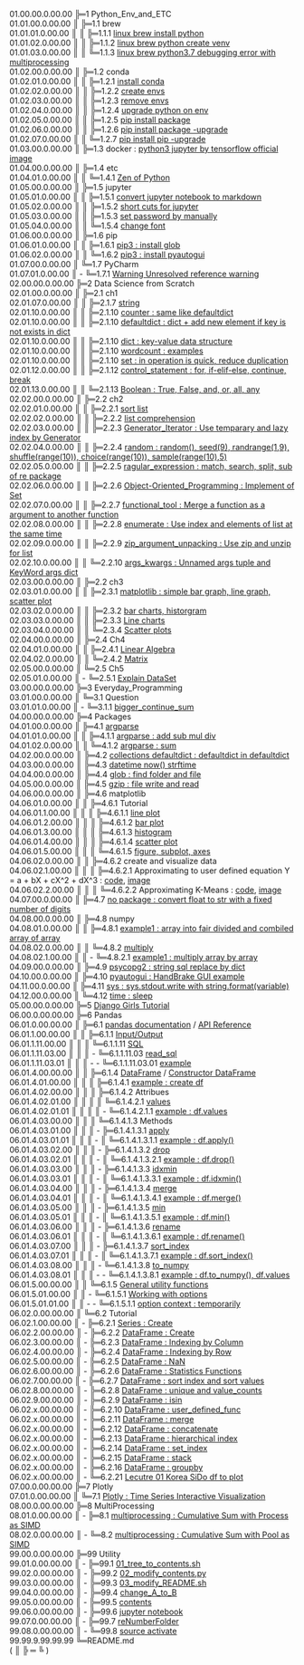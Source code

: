 01.00.00.0.00.00 ╠═1 Python_Env_and_ETC  
01.01.00.0.00.00 ║ ╠═1.1 brew  
01.01.01.0.00.00 ║ ║ ╠═1.1.1 [linux brew install python](01_Python_Env_and_ETC/01_brew/01_linux_brew_install_python.md)  
01.01.02.0.00.00 ║ ║ ╠═1.1.2 [linux brew python create venv](01_Python_Env_and_ETC/01_brew/02_linux_brew_python_create_env.md)  
01.01.03.0.00.00 ║ ║ ╚═1.1.3 [linux brew python3.7 debugging error with multiprocessing](01_Python_Env_and_ETC/01_brew/03_brew_python3.7_multiprocessing_error.md)  
01.02.00.0.00.00 ║ ╠═1.2 conda  
01.02.01.0.00.00 ║ ║ ╠═1.2.1 [install conda](01_Python_Env_and_ETC/02_conda/01_Install_anaconda.md)  
01.02.02.0.00.00 ║ ║ ╠═1.2.2 [create envs](01_Python_Env_and_ETC/02_conda/02_conda_create_envs.md)  
01.02.03.0.00.00 ║ ║ ╠═1.2.3 [remove envs](01_Python_Env_and_ETC/02_conda/03_conda_remove_envs.md)  
01.02.04.0.00.00 ║ ║ ╠═1.2.4 [upgrade python on env](01_Python_Env_and_ETC/02_conda/04_coda_env_upgrade_python.md)  
01.02.05.0.00.00 ║ ║ ╠═1.2.5 [pip install package](01_Python_Env_and_ETC/02_conda/05_pip_install_package.md)  
01.02.06.0.00.00 ║ ║ ╠═1.2.6 [pip install package -upgrade](01_Python_Env_and_ETC/02_conda/06_pip_install_package_upgrade.md)  
01.02.07.0.00.00 ║ ║ ╚═1.2.7 [pip install pip -upgrade](01_Python_Env_and_ETC/02_conda/07_pip_upgrade.md)  
01.03.00.0.00.00 ║ ╠═1.3 docker : [python3 jupyter by tensorflow official image](01_Python_Env_and_ETC/03_docker/tensorflow_image.md)  
01.04.00.0.00.00 ║ ╠═1.4 etc  
01.04.01.0.00.00 ║ ║ ╚═1.4.1 [Zen of Python](01_Python_Env_and_ETC/04_etc/02_Zen_of_Python_English_Korean.md)  
01.05.00.0.00.00 ║ ╠═1.5 jupyter  
01.05.01.0.00.00 ║ ║ ╠═1.5.1 [convert jupyter notebook to markdown](01_Python_Env_and_ETC/05_jupyter/01_convert_jupyter_notebook_to_markdown.md)  
01.05.02.0.00.00 ║ ║ ╠═1.5.2 [short cuts for jupyter](01_Python_Env_and_ETC/05_jupyter/02_Jupyter_notebook_shortcuts.md)  
01.05.03.0.00.00 ║ ║ ╠═1.5.3 [set password by manually](01_Python_Env_and_ETC/05_jupyter/03_jupyter_notebook_passwd.md)  
01.05.04.0.00.00 ║ ║ ╚═1.5.4 [change font](01_Python_Env_and_ETC/05_jupyter/04_change_font.md)  
01.06.00.0.00.00 ║ ╠═1.6 pip  
01.06.01.0.00.00 ║ ║ ╠═1.6.1 [pip3 : install glob](01_Python_Env_and_ETC/06_pip/01_pip3_install_glob3.md)  
01.06.02.0.00.00 ║ ║ ╚═1.6.2 [pip3 : install pyautogui](01_Python_Env_and_ETC/06_pip/02_pip3_install_pyautogui_python3_xlib.md)  
01.07.00.0.00.00 ║ ╚═1.7 PyCharm  
01.07.01.0.00.00 ║ - ╚═1.7.1 [Warning Unresolved reference warning](01_Python_Env_and_ETC/07_PyCharm/01_unresolved_reference_warning.md)  
02.00.00.0.00.00 ╠═2 Data Science from Scratch  
02.01.00.0.00.00 ║ ╠═2.1 ch1  
02.01.07.0.00.00 ║ ║ ╠═2.1.7 [string](02_Data_Science_from_Scratch/02_Ch/02.01.07_string.md)  
02.01.10.0.00.00 ║ ║ ╠═2.1.10 [counter : same like defaultdict](02_Data_Science_from_Scratch/02_Ch/02.01.10_Counter.md)  
02.01.10.0.00.00 ║ ║ ╠═2.1.10 [defaultdict : dict + add new element if key is not exists in dict](02_Data_Science_from_Scratch/02_Ch/02.01.10_defaultdict.md)  
02.01.10.0.00.00 ║ ║ ╠═2.1.10 [dict : key-value data structure](02_Data_Science_from_Scratch/02_Ch/02.01.10_dict.md)  
02.01.10.0.00.00 ║ ║ ╠═2.1.10 [wordcount : examples](02_Data_Science_from_Scratch/02_Ch/02.01.10_wordcount_examples.md)  
02.01.10.0.00.00 ║ ║ ╠═2.1.10 [set : in operation is quick, reduce duplication](02_Data_Science_from_Scratch/02_Ch/02.01.11_set.md)  
02.01.12.0.00.00 ║ ║ ╠═2.1.12 [control_statement : for, if-elif-else, continue, break](02_Data_Science_from_Scratch/02_Ch/02.01.12_control_statement.md)  
02.01.13.0.00.00 ║ ║ ╚═2.1.13 [Boolean : True, False, and, or, all, any](02_Data_Science_from_Scratch/02_Ch/02.01.13_Boolean.md)  
02.02.00.0.00.00 ║ ╠═2.2 ch2  
02.02.01.0.00.00 ║ ║ ╠═2.2.1 [sort list](02_Data_Science_from_Scratch/02_Ch/02.02.01_sort.md)  
02.02.02.0.00.00 ║ ║ ╠═2.2.2 [list comprehension](02_Data_Science_from_Scratch/02_Ch/02.02.02_list_comprehension.md)  
02.02.03.0.00.00 ║ ║ ╠═2.2.3 [Generator_Iterator : Use temparary and lazy index by Generator](02_Data_Science_from_Scratch/02_Ch/02.02.03_Generator_Iterator.md)  
02.02.04.0.00.00 ║ ║ ╠═2.2.4 [random : random(), seed(9), randrange(1,9), shuffle(range(10)), choice(range(10)), sample(range(10),5)](02_Data_Science_from_Scratch/02_Ch/02.02.04_random_numbers.md)  
02.02.05.0.00.00 ║ ║ ╠═2.2.5 [ragular_expression : match, search, split, sub of re package](02_Data_Science_from_Scratch/02_Ch/02.02.05_regular_expression.md)  
02.02.06.0.00.00 ║ ║ ╠═2.2.6 [Object-Oriented_Programming : Implement of Set](02_Data_Science_from_Scratch/02_Ch/02.02.06_object-oriented_programming.md)  
02.02.07.0.00.00 ║ ║ ╠═2.2.7 [functional_tool : Merge a function as a argument to another function](02_Data_Science_from_Scratch/02_Ch/02.02.07_functional_tool.md)  
02.02.08.0.00.00 ║ ║ ╠═2.2.8 [enumerate : Use index and elements of list at the same time](02_Data_Science_from_Scratch/02_Ch/02.02.08_enumerate.md)  
02.02.09.0.00.00 ║ ║ ╠═2.2.9 [zip_argument_unpacking : Use zip and unzip for list](02_Data_Science_from_Scratch/02_Ch/02.02.09_zip_argument_unpacking.ipynb)  
02.02.10.0.00.00 ║ ║ ╚═2.2.10 [args_kwargs : Unnamed args tuple and KeyWord args dict](02_Data_Science_from_Scratch/02_Ch/02.02.10_args_kwargs.ipynb)  
02.03.00.0.00.00 ║ ╠═2.2 ch3  
02.03.01.0.00.00 ║ ║ ╠═2.3.1 [matplotlib : simple bar graph, line graph, scatter plot](02_Data_Science_from_Scratch/03_Ch/03.01_matplotlib.ipynb)  
02.03.02.0.00.00 ║ ║ ╠═2.3.2 [bar charts, historgram](02_Data_Science_from_Scratch/03_Ch/03.02_bar_charts.ipynb)  
02.03.03.0.00.00 ║ ║ ╠═2.3.3 [Line charts](02_Data_Science_from_Scratch/03_Ch/03.03_line_charts.ipynb)  
02.03.04.0.00.00 ║ ║ ╚═2.3.4 [Scatter plots](02_Data_Science_from_Scratch/03_Ch/03.04_scatter_plots.ipynb)  
02.04.00.0.00.00 ║ ╠═2.4 Ch4  
02.04.01.0.00.00 ║ ║ ╠═2.4.1 [Linear Algebra](02_Data_Science_from_Scratch/04_Ch/04.01_Linear_Algebra.ipynb)  
02.04.02.0.00.00 ║ ║ ╚═2.4.2 [Matrix](02_Data_Science_from_Scratch/04_Ch/04.02_Matrix.ipynb)  
02.05.00.0.00.00 ║ ╚═2.5 Ch5  
02.05.01.0.00.00 ║ - ╚═2.5.1 [Explain DataSet](02_Data_Science_from_Scratch/05_Ch/05.01_Explain_DataSet.ipynb)  
03.00.00.0.00.00 ╠═3 Everyday_Programming  
03.01.00.0.00.00 ║ ╚═3.1 Question  
03.01.01.0.00.00 ║ - ╚═3.1.1 [bigger_continue_sum](03_Everyday_Programming/01_Q/bigger_continue_sum.py)  
04.00.00.0.00.00 ╠═4 Packages  
04.01.00.0.00.00 ║ ╠═4.1 [argparse](https://docs.python.org/ko/3/howto/argparse.html)  
04.01.01.0.00.00 ║ ║ ╠═4.1.1 [argparse : add sub mul div](04_packages/01_argparse/calculation.py)  
04.01.02.0.00.00 ║ ║ ╚═4.1.2 [argparse : sum](04_packages/01_argparse/sum.py)  
04.02.00.0.00.00 ║ ╠═4.2 [collections defaultdict : defaultdict in defaultdict](04_packages/02_collections/01_defaultdict/01_dictionary_in_dictionary.py)  
04.03.00.0.00.00 ║ ╠═4.3 [datetime now() strftime](04_packages/03_datetime/01_datetime_now_strftime.py)  
04.04.00.0.00.00 ║ ╠═4.4 [glob : find folder and file](04_packages/04_glob/01_find_folder_and_file_by_glob.ipynb)  
04.05.00.0.00.00 ║ ╠═4.5 [gzip : file write and read](04_packages/05_gzip/01_gzip_write_read.py)  
04.06.00.0.00.00 ║ ╠═4.6 matplotlib  
04.06.01.0.00.00 ║ ║ ╠═4.6.1 Tutorial  
04.06.01.1.00.00 ║ ║ ║ ╠═4.6.1.1 [line plot](04_packages/06_matplotlib/01_Tutorial/01_line_plot.ipynb)  
04.06.01.2.00.00 ║ ║ ║ ╠═4.6.1.2 [bar plot](04_packages/06_matplotlib/01_Tutorial/02_bar_plot.ipynb)  
04.06.01.3.00.00 ║ ║ ║ ╠═4.6.1.3 [histogram](04_packages/06_matplotlib/01_Tutorial/03_histogram.ipynb)  
04.06.01.4.00.00 ║ ║ ║ ╠═4.6.1.4 [scatter plot](04_packages/06_matplotlib/01_Tutorial/04_scatter_plot.ipynb)  
04.06.01.5.00.00 ║ ║ ║ ╚═4.6.1.5 [figure, subplot, axes](04_packages/06_matplotlib/01_Tutorial/05_figure_subplot_axes_with_matplotlib_and_seaborn.ipynb)  
04.06.02.0.00.00 ║ ║ ╠═4.6.2 create and visualize data  
04.06.02.1.00.00 ║ ║ ║ ╠═4.6.2.1 Approximating to user defined equation Y = a + bX + cX^2 + dX^3 : [code](04_packages/06_matplotlib/02_create_and_visualize_data/01_approximating_to_user_defined_equation.py), [image](04_packages/06_matplotlib/02_create_and_visualize_data/02_user_defined_equation_scatter_plot.png)  
04.06.02.2.00.00 ║ ║ ║ ╚═4.6.2.2 Approximating K-Means : [code](04_packages/06_matplotlib/02_create_and_visualize_data/01_approximating_to_kmeans.py), [image](04_packages/06_matplotlib/02_create_and_visualize_data/02_kmean_scatter_plot.png)  
04.07.00.0.00.00 ║ ╠═4.7 [no package : convert float to str with a fixed number of digits](04_packages/07_no_package/01_float_to_str_with_a_fixed_number_of_digits.ipynb)  
04.08.00.0.00.00 ║ ╠═4.8 numpy  
04.08.01.0.00.00 ║ ║ ╠═4.8.1 [example1 : array into fair divided and combiled array of array](04_packages/08_numpy/00_example/01_array_into_fair_divided_list_of_arrays.md)  
04.08.02.0.00.00 ║ ║ ╚═4.8.2 [multiply](https://docs.scipy.org/doc/numpy/reference/generated/numpy.multiply.html)  
04.08.02.1.00.00 ║ ║ - ╚═4.8.2.1 [example1 : multiply array by array](04_packages/08_numpy/01_multiply/01_multiply_array_by_array.md)  
04.09.00.0.00.00 ║ ╠═4.9 [psycopg2 : string sql replace by dict](04_packages/09_psycopg2/01_replace_string_with_dictionary.py)  
04.10.00.0.00.00 ║ ╠═4.10 [pyautogui : HandBrake GUI example](04_packages/10_pyautogui/01_HandBrake_GUI_example.py)  
04.11.00.0.00.00 ║ ╠═4.11 [sys : sys.stdout.write with string.format(variable)](04_packages/11_sys/01_sys_stdout_write_with_string_format.py)  
04.12.00.0.00.00 ║ ╚═4.12 [time : sleep](04_packages/12_time/01_sleep.md)  
05.00.00.0.00.00 ╠═5 [Django Girls Tutorial](05_Django/01_Django_Girls_Tutorial/memo.md)  
06.00.0.00.00.00 ╠═6 Pandas  
06.01.0.00.00.00 ║ ╠═6.1 [pandas documentation](https://pandas.pydata.org/pandas-docs/stable/index.html) / [API Reference](https://pandas.pydata.org/pandas-docs/stable/reference/index.html)  
06.01.1.00.00.00 ║ ║ ╠═6.1.1 [Input/Output](https://pandas.pydata.org/pandas-docs/stable/reference/io.html#)  
06.01.1.11.00.00 ║ ║ ║ ╚═6.1.1.11 [SQL](https://pandas.pydata.org/pandas-docs/stable/reference/io.html#sql)  
06.01.1.11.03.00 ║ ║ ║ - ╚═6.1.1.11.03 [read_sql](https://pandas.pydata.org/pandas-docs/stable/reference/api/pandas.read_sql.html#pandas.read_sql)  
06.01.1.11.03.01 ║ ║ ║ - - ╚═6.1.1.11.03.01 [example](06_Pandas/01_documentation_API_Reference/01_Input_Output/11_SQL/03_read_sql.md)  
06.01.4.00.00.00 ║ ║ ╠═6.1.4 [DataFrame](https://pandas.pydata.org/pandas-docs/stable/reference/frame.html) / [Constructor DataFrame](https://pandas.pydata.org/pandas-docs/stable/reference/api/pandas.DataFrame.html#pandas.DataFrame)  
06.01.4.01.00.00 ║ ║ ║ ╠═6.1.4.1 [example : create df](06_Pandas/01_documentation_API_Reference/04_DataFrame/01_Constructor_DataFrame/01_DataFrame.md)  
06.01.4.02.00.00 ║ ║ ║ ╠═6.1.4.2 Attribues  
06.01.4.02.01.00 ║ ║ ║ ║ ╚═6.1.4.2.1 [values](https://pandas.pydata.org/pandas-docs/stable/reference/api/pandas.DataFrame.values.html#pandas.DataFrame.values)  
06.01.4.02.01.01 ║ ║ ║ ║ - ╚═6.1.4.2.1.1 [example : df.values](06_Pandas/01_documentation_API_Reference/04_DataFrame/01_Constructor_DataFrame/02_Attributes/01_values/01_df_values.md)  
06.01.4.03.00.00 ║ ║ ║ ╚═6.1.4.1.3 Methods  
06.01.4.03.01.00 ║ ║ ║ - ╠═6.1.4.1.3.1 [apply](https://pandas.pydata.org/pandas-docs/stable/reference/api/pandas.DataFrame.apply.html#pandas.DataFrame.apply)  
06.01.4.03.01.01 ║ ║ ║ - ║ ╚═6.1.4.1.3.1.1 [example : df.apply()](06_Pandas/01_documentation_API_Reference/04_DataFrame/01_Constructor_DataFrame/03_Methods/001_apply/01_df.apply.ipynb)  
06.01.4.03.02.00 ║ ║ ║ - ╠═6.1.4.1.3.2 [drop](https://pandas.pydata.org/pandas-docs/stable/reference/api/pandas.DataFrame.drop.html#pandas.DataFrame.drop)  
06.01.4.03.02.01 ║ ║ ║ - ║ ╚═6.1.4.1.3.2.1 [example : df.drop()](06_Pandas/01_documentation_API_Reference/04_DataFrame/01_Constructor_DataFrame/03_Methods/045_drop/01_df_drop_columns.ipynb)  
06.01.4.03.03.00 ║ ║ ║ - ╠═6.1.4.1.3.3 [idxmin](https://pandas.pydata.org/pandas-docs/stable/reference/api/pandas.DataFrame.idxmin.html#pandas.DataFrame.idxmin)  
06.01.4.03.03.01 ║ ║ ║ - ║ ╚═6.1.4.1.3.3.1 [example : df.idxmin()](06_Pandas/01_documentation_API_Reference/04_DataFrame/01_Constructor_DataFrame/03_Methods/076_idxmin/01_df.idxmin.ipynb)  
06.01.4.03.04.00 ║ ║ ║ - ╠═6.1.4.1.3.4 [merge](https://pandas.pydata.org/pandas-docs/stable/reference/api/pandas.DataFrame.merge.html#pandas.DataFrame.merge)  
06.01.4.03.04.01 ║ ║ ║ - ║ ╚═6.1.4.1.3.4.1 [example : df.merge()](06_Pandas/01_documentation_API_Reference/04_DataFrame/01_Constructor_DataFrame/03_Methods/104_merge/01_df.merge.ipynb)  
06.01.4.03.05.00 ║ ║ ║ - ╠═6.1.4.1.3.5 [min](https://pandas.pydata.org/pandas-docs/stable/reference/api/pandas.DataFrame.min.html#pandas.DataFrame.min)  
06.01.4.03.05.01 ║ ║ ║ - ║ ╚═6.1.4.1.3.5.1 [example : df.min()](06_Pandas/01_documentation_API_Reference/04_DataFrame/01_Constructor_DataFrame/03_Methods/105_min/01_df.min.ipynb)  
06.01.4.03.06.00 ║ ║ ║ - ╠═6.1.4.1.3.6 [rename](https://pandas.pydata.org/pandas-docs/stable/reference/api/pandas.DataFrame.rename.html#pandas.DataFrame.rename)  
06.01.4.03.06.01 ║ ║ ║ - ║ ╚═6.1.4.1.3.6.1 [example : df.rename()](06_Pandas/01_documentation_API_Reference/04_DataFrame/01_Constructor_DataFrame/03_Methods/133_rename/01_df_rename_columns.ipynb)  
06.01.4.03.07.00 ║ ║ ║ - ╠═6.1.4.1.3.7 [sort_index](https://pandas.pydata.org/pandas-docs/stable/reference/api/pandas.DataFrame.sort_index.html#pandas.DataFrame.sort_index)  
06.01.4.03.07.01 ║ ║ ║ - ║ ╚═6.1.4.1.3.7.1 [example : df.sort_index()](06_Pandas/01_documentation_API_Reference/04_DataFrame/01_Constructor_DataFrame/03_Methods/158_sort_idx/01_df.sort_index.ipynb)  
06.01.4.03.08.00 ║ ║ ║ - ╚═6.1.4.1.3.8 [to_numpy](https://pandas.pydata.org/pandas-docs/stable/reference/api/pandas.DataFrame.to_numpy.html#pandas.DataFrame.to_numpy)  
06.01.4.03.08.01 ║ ║ ║ - - ╚═6.1.4.1.3.8.1 [example : df.to_numpy(), df.values](06_Pandas/01_documentation_API_Reference/04_DataFrame/01_Constructor_DataFrame/03_Methods/181_to_numpy/01_df.to_numpy.md)  
06.01.5.00.00.00 ║ ║ ╚═6.1.5 [General utility functions](https://pandas.pydata.org/pandas-docs/stable/reference/general_utility_functions.html)  
06.01.5.01.00.00 ║ ║ - ╚═6.1.5.1 [Working with options](https://pandas.pydata.org/pandas-docs/stable/reference/general_utility_functions.html#working-with-options)  
06.01.5.01.01.00 ║ ║ - - ╚═6.1.5.1.1 [option context : temporarily](06_Pandas/01_documentation_API_Reference/15_General_utility_functions/01_Working_with_options/05_option_context.md)  
06.02.0.00.00.00 ║ ╚═6.2 Tutorial  
06.02.1.00.00.00 ║ - ╠═6.2.1 [Series : Create](06_Pandas/02_Tutorial/01_Series_Create.ipynb)  
06.02.2.00.00.00 ║ - ╠═6.2.2 [DataFrame : Create](06_Pandas/02_Tutorial/02_DataFrame_Create.ipynb)  
06.02.3.00.00.00 ║ - ╠═6.2.3 [DataFrame : Indexing by Column](06_Pandas/02_Tutorial/03_DataFrame_Indexing_by_column.ipynb)  
06.02.4.00.00.00 ║ - ╠═6.2.4 [DataFrame : Indexing by Row](06_Pandas/02_Tutorial/04_DataFrame_Indexing_by_row.ipynb)  
06.02.5.00.00.00 ║ - ╠═6.2.5 [DataFrame : NaN](06_Pandas/02_Tutorial/05_DataFrame_NaN.ipynb)  
06.02.6.00.00.00 ║ - ╠═6.2.6 [DataFrame : Statistics Functions](06_Pandas/02_Tutorial/06_DataFrame_statistics_function.ipynb)  
06.02.7.00.00.00 ║ - ╠═6.2.7 [DataFrame : sort index and sort values](06_Pandas/02_Tutorial/07_DataFrame_sort_index_and_sort_values.ipynb)  
06.02.8.00.00.00 ║ - ╠═6.2.8 [DataFrame : unique and value_counts](06_Pandas/02_Tutorial/08_unique_value_counts.ipynb)  
06.02.9.00.00.00 ║ - ╠═6.2.9 [DataFrame : isin](06_Pandas/02_Tutorial/09_isin.ipynb)  
06.02.x.00.00.00 ║ - ╠═6.2.10 [DataFrame : user_defined_func](06_Pandas/02_Tutorial/10_user_defined_func.ipynb)  
06.02.x.00.00.00 ║ - ╠═6.2.11 [DataFrame : merge](06_Pandas/02_Tutorial/11_df_merge.ipynb)  
06.02.x.00.00.00 ║ - ╠═6.2.12 [DataFrame : concatenate](06_Pandas/02_Tutorial/12_df_concatenate.ipynb)  
06.02.x.00.00.00 ║ - ╠═6.2.13 [DataFrame : hierarchical index](06_Pandas/02_Tutorial/13_df_hierarchical_index.ipynb)  
06.02.x.00.00.00 ║ - ╠═6.2.14 [DataFrame : set_index](06_Pandas/02_Tutorial/14_df_set_index.ipynb)  
06.02.x.00.00.00 ║ - ╠═6.2.15 [DataFrame : stack](06_Pandas/02_Tutorial/15_df_stack.ipynb)  
06.02.x.00.00.00 ║ - ╠═6.2.16 [DataFrame : groupby](06_Pandas/02_Tutorial/17_series_df_groupby.ipynb)  
06.02.x.00.00.00 ║ - ╚═6.2.21 [Lecutre 01 Korea SiDo df to plot](06_Pandas/02_Tutorial/21_df_matplotlib_basic_with_korean_sido.ipynb)  
07.00.0.00.00.00 ╠═7 Plotly  
07.01.0.00.00.00 ║ ╚═7.1 [Plotly : Time Series Interactive Visualization](08_Plotly/01_plotly-time-series.ipynb)  
08.00.0.00.00.00 ╠═8 MultiProcessing  
08.01.0.00.00.00 ║ - ╠═8.1 [multiprocessing : Cumulative Sum with Process as SIMD](09_MultiProcessing/01_cumsum_SIMD_multiprocessing_Process.ipynb)  
08.02.0.00.00.00 ║ - ╚═8.2 [multiprocessing : Cumulative Sum with Pool as SIMD](09_MultiProcessing/02_cumsum_SIMD_multiprocessing_Pool.ipynb)  
99.00.0.00.00.00 ╠═99 Utility  
99.01.0.00.00.00 ║ - ╠═99.1 [01_tree_to_contents.sh](99_Utility/01_tree_to_contents.sh)  
99.02.0.00.00.00 ║ - ╠═99.2 [02_modify_contents.py](99_Utility/02_modify_contents.py)  
99.03.0.00.00.00 ║ - ╠═99.3 [03_modify_README.sh](99_Utility/03_modify_number_of_file_on_README.sh)  
99.04.0.00.00.00 ║ - ╠═99.4 [change_A_to_B](99_Utility/change_A_to_B.txt)  
99.05.0.00.00.00 ║ - ╠═99.5 [contents](99_Utility/contents.txt)  
99.06.0.00.00.00 ║ - ╠═99.6 [jupyter notebook](99_Utility/jn_jupyter_notebook.sh)  
99.07.0.00.00.00 ║ - ╠═99.7 [reNumberFolder](99_Utility/reNumberFolder.sh)  
99.08.0.00.00.00 ║ - ╚═99.8 [source activate](99_Utility/sa_source_activate.sh)  
99.99.9.99.99.99 ╚═README.md  
( ║ ╠ ═ ╚ )  
